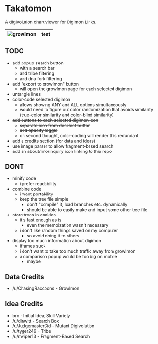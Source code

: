 # Takatomon
A digivolution chart viewer for Digimon Links.

| ![growlmon](https://raw.githubusercontent.com/Krazete/takatomon/master/img/mon/growlmon.png) | test |
| --- | --- |

## TODO
- add popup search button
  - with a search bar
  - and tribe filtering
  - and dna fork filtering
- add "export to growlmon" button
  - will open the growlmon page for each selected digimon
- untangle lines
- color-code selected digimon
  - allows showing ANY and ALL options simultaneously
  - would need to figure out color randomization that avoids similarity (true-color similarity and color-blind similarity)
- ~~add buttons to each selected digimon icon~~
  - ~~separate icon from deselect button~~
  - ~~add opacity toggle~~
  - on second thought, color-coding will render this redundant
- add a credits section (for data and ideas)
- use image parser to allow fragment-based search
- add an about/info/inquiry icon linking to this repo

## DONT
- minify code
  - i prefer readability
- combine code
  - i want portability
  - keep the tree file simple
    - don't "compile" it, load branches etc. dynamically
    - should be able to easily make and input some other tree file
- store trees in cookies
  - it's fast enough as is
    - even the memoization wasn't necessary
  - i don't like random things saved on my computer
    - so avoid doing it to others
- display too much information about digimon
  - iframes suck
  - i don't want to take too much traffic away from growlmon
  - a comparison popup would be too big on mobile
    - maybe

## Data Credits
- /u/ChasingRaccoons - Growlmon

## Idea Credits
- bro - Initial Idea; Skill Variety
- /u/dinwitt - Search Box
- /u/JudgemasterCid - Mutant Digivolution
- /u/tyger249 - Tribe
- /u/mviper13 - Fragment-Based Search
